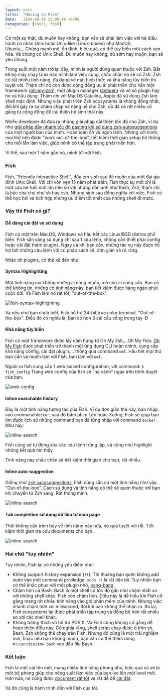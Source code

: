```yaml
---
layout: post
title:  "Moving to Fish"
date:   2020-08-19 15:00:00 +0700
categories: [shell, fish]
---
```


Có một sự thật, dù muốn hay không, bạn vẫn sẽ phải làm việc với hệ điều hành có nhân Unix hoặc Unix-like (Linux-based) như MacOS, Ubuntu,...Chúng mạnh mẽ, ổn định, hiệu quả, có thể tùy biến một cách vạn hóa. Và chúng có Unix Shell. Dù muốn hay không, dù sớm hay muộn, bạn sẽ yêu chúng.

Trong suốt một năm trở lại đây, mình là người dùng quen thuộc với Zsh. Bất kể bộ máy chạy Unix nào mình làm việc cùng, chắc chắn nó sẽ có Zsh. Zsh có rất nhiều tính năng, đa dạng về mặt hình thức và khả năng tùy biến thì tuyệt vời. Thậm chí nó còn được cộng đồng ưu ái phát triển cho hẳn một framework ([oh-my-zsh](https://github.com/ohmyzsh/ohmyzsh)), một plugin manager ([antigen](https://github.com/zsh-users/antigen)) và vô số plugin hay ho và hữu dụng. Thậm chí với MacOS Catalina, Apple đã sử dụng Zsh làm shell mặc định. Nhưng việc phát triển Zsh ecosystems là không đồng nhất, đôi khi gây ra sự chậm chạp và nặng nề cho Zsh, dù đã có rất nhiều cố gắng từ cộng đồng để cải thiện hệ sinh thái này.

Nhiều developer đã đưa ra những giải pháp cải thiện tốc độ cho Zsh, ví dụ như [giải pháp đẩy nhanh tốc độ pasting khi sử dụng zsh-autosuggestions](https://thienkphan.com/posts/06012019/faster-pasting-with-zsh-auto-suggestions-on.html) của một người bạn của mình. Hoàn toàn ổn và ngon lành. Nhưng với mình, mọi thứ nên được "work out-of-the-box", tiết kiệm thời gian setup hệ thống cho mỗi lần làm việc, giúp mình có thể tập trung phát triển hơn.

Vì thế, sau hơn 1 năm gắn bó, mình tới với Fish.

### Fish

Fish, "Friendly Interactive Shell", đứa em sinh sau đẻ muộn của một đại gia đình Unix Shell. Với chỉ vỏn vẹn 15 năm phát triển, Fish thực sự mới chỉ là một cậu bé tuổi mới lớn nếu so với những đàn anh như Bash, Zsh, thậm chí là bậc cha chú như sh hay csh. Nhưng sinh sau đồng nghĩa với việc, Fish có thể học hỏi và tích hợp những ưu điểm tốt nhất của những shell đi trước.

### Vậy thì Fish có gì?

#### Dễ dàng cài đặt và sử dụng

Fish có mặt trên MacOS, Windows và hầu hết các Linux/BSD distros phổ biến. Fish sẵn sàng sử dụng chỉ sau 1 câu lệnh, không cần thiết phải config hoặc cài đặt thêm plugins. Ngay cả khi bạn cần, những tác vụ này được hỗ trợ bởi những câu lệnh với cú pháp sạch sẽ, đơn giản và rõ ràng.

Nhắc tới plugins, có thể kể đến như:

#### Syntax Highlighting

Một tính năng mà không những ai cũng muốn, mà còn ai cũng cần. Bạn có thể không tin, những có tính năng này, bạn tiết kiệm được hàng ngàn phút cuộc đời. Và Fish làm nó rất tốt, "out-of-the-box".

![fish-syntax-highlighting](https://raw.githubusercontent.com/bodetaima/bodetaima.github.io/master/static/img/_posts/fish-syntax-highlighting.png)

Và nếu như bạn chưa biết, Fish hỗ trợ 24-bit true color terminal. "Out-of-the-box". Điều đó có nghĩa là, bạn có hơn 3 cái cầu vồng trong tay :D

#### Khả năng tùy biến

Fish có một framework được lấy cảm hứng từ Oh My Zsh,...Oh My Fish. [Oh My Fish](https://github.com/oh-my-fish/oh-my-fish) được phát triển trở thành một ứng dụng CLI hoàn chỉnh, cung cấp khả năng config, cài đặt plugin,... thông qua command `omf`. Hầu hết mọi thứ bạn cần và muốn làm với Fish, bạn làm với `omf`.

Ngoài ra fish cung cấp 1 web-based configuration, với command:
`$ fish_config`
Trang web config của fish sẽ "hạ cánh" ngay trên trình duyệt của bạn.

![web-config](https://raw.githubusercontent.com/bodetaima/bodetaima.github.io/master/static/img/_posts/web_config.png)

#### Inline searchable history

Đây là một tính năng tương tác của Fish. Ví dụ đơn giản thế này, bạn nhập vào command `docker`, sau đó bấm phím Lên hoăc Xuống, Fish sẽ giúp bạn tìm được lịch sử những command bạn đã từng nhập với command `docker`. Như này:

![inline-search](https://raw.githubusercontent.com/bodetaima/bodetaima.github.io/master/static/img/_posts/inline-search.png)

Fish cũng sẽ tự động xóa các câu lệnh trùng lặp, và cũng như highlight những kết quả tìm thấy.

Tính năng này chắc chắn sẽ tiết kiệm thời gian cho bạn, rất nhiều.

#### Inline auto-suggestion

Giống như [zsh-autosuggestions](https://github.com/zsh-users/zsh-autosuggestions), Fish cũng sẵn có một tính năng như vậy. "Out-of-the-box". Cách sử dụng và tính năng có thể sẽ quen thuộc với bạn khi chuyển từ Zsh sang. Rất thông minh.

![inline-search](https://raw.githubusercontent.com/bodetaima/bodetaima.github.io/master/static/img/_posts/auto-sugestions.png)

#### Tab completion sử dụng dữ liệu từ man page

Thôi không cần trình bày về tính năng này nữa, nó quá tuyệt vời rồi. Tiết kiệm thời gian tra cứu documents cho bạn.

![inline-search](https://raw.githubusercontent.com/bodetaima/bodetaima.github.io/master/static/img/_posts/tab-completion.png)

### Hai chữ "tuy nhiên"

Tuy nhiên, Fish lại có những yếu điểm như:

- Không support history expansion (`!!`): Thi thoảng bạn quên không add sudo vào một command priviledge, `sudo !!` là rất tiện lợi. Tuy nhiên bạn có thể khắc phục với một plugin nhỏ, [bang-bang](https://github.com/oh-my-fish/plugin-bang-bang).
- Chậm hơn cả Bash: Bash là một shell có tốc độ gần như chậm nhất so với những shell khác. Fish còn chậm hơn. Điều này là dễ hiểu khi Fish cố gắng mang rất nhiều tính năng vào gói phần mềm của mình. Nhưng việc nhanh chậm hơn vài milisecond, đôi khi bạn không thể nhận ra. Bù lại, Fish ecosystems lại được phát triển tập trung và đồng bộ hơn rất nhiều so với các shell khác.
- Không tương thích và hỗ trợ POSIX. Và Fish cũng không cố gắng để hoàn thiện điều này. Có nghĩa rằng, shell script chạy được ở trên sh, Bash, Zsh không thể chạy trên Fish. Nhưng đó cũng là một trải nghiệm mới, hoặc nếu bạn không muốn, bạn vẫn có thể thêm dòng `#!/usr/bin/env bash` vào đầu file Bash.

### Kết luận

Fish là một cái tên mới, mang nhiều tính năng phong phú, hiệu quả và sẽ là một bệ phóng giúp cho năng suất làm việc của bạn leo lên một level mới. Hơn nữa, nó cũng được [document rất tốt](https://fishshell.com/docs/current/index.html) và rất dễ để [cài đặt](https://fishshell.com/).

Và đó cũng là hành trình đến với Fish của tôi.
